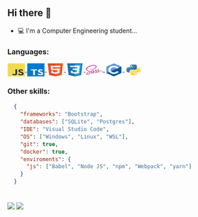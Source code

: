 ## Hi there 👋

- 💻 I'm a Computer Engineering student...

### Languages:
<div>
  <a href="#">
  <img align="center" alt="JavaScript" title="JavaScript" height="30" width="40" src="https://raw.githubusercontent.com/devicons/devicon/master/icons/javascript/javascript-original.svg">
  <img align="center" alt="TypeScript" title="TypeScript" height="30" width="40" src="https://raw.githubusercontent.com/devicons/devicon/master/icons/typescript/typescript-original.svg">
  <img align="center" alt="HTML" title="HTML" height="30" width="40" src="https://raw.githubusercontent.com/devicons/devicon/master/icons/html5/html5-original.svg">
  <img align="center" alt="CSS" title="CSS" height="30" width="40" src="https://raw.githubusercontent.com/devicons/devicon/master/icons/css3/css3-original.svg">
  <img align="center" alt="SASS" title="SASS" height="30" width="40" src="https://raw.githubusercontent.com/devicons/devicon/master/icons/sass/sass-original.svg">
  <img align="center" alt="C" title="C" height="30" width="40" src="https://raw.githubusercontent.com/devicons/devicon/master/icons/c/c-original.svg">
  <img align="center" alt="Python" title="Python" height="30" width="40" src="https://raw.githubusercontent.com/devicons/devicon/master/icons/python/python-original.svg">
 </a>
</div>

### Other skills:

```json
  {
    "frameworks": "Bootstrap",
    "databases": ["SQLite", "Postgres"],
    "IDE": "Visual Studio Code",
    "OS": ["Windows", "Linux", "WSL"],
    "git": true,
    "docker": true,
    "enviroments": {
      "js": ["Babel", "Node JS", "npm", "Webpack", "yarn"]
    }
  }
```

#
![](https://github-readme-stats.vercel.app/api?username=amartinsmg&show_icons=true&include_all_commits=true&count_private=true&theme=github_dark)
![](https://github-readme-stats.vercel.app/api/top-langs/?username=amartinsmg&layout=compact&langs_count=8&hide=webassembly&theme=github_dark)

